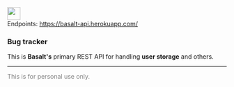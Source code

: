 <img src="https://firebasestorage.googleapis.com/v0/b/basalt-1ad57.appspot.com/o/assets%2Flogo.png?alt=media&token=bad5d139-0d01-4c9b-adc1-6fa6e2c842e1" width="30"/>
<br>
Endpoints: <a href="https://basalt-api.herokuapp.com/">https://basalt-api.herokuapp.com/</a>
<h3>Bug tracker</h3>

<p>This is <strong>Basalt's</strong> primary REST API for handling <strong>user storage</strong> and others.</p>

<hr>
<p style="color: grey;">This is for personal use only.</p>
